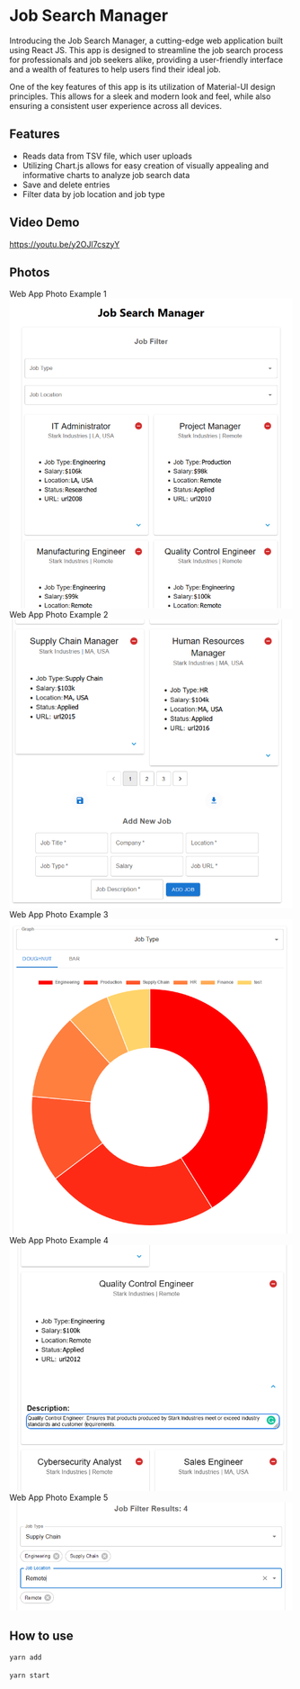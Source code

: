 # Job Search Manager
Introducing the Job Search Manager, a cutting-edge web application built using React JS. This app is designed to streamline the job search process for professionals and job seekers alike, providing a user-friendly interface and a wealth of features to help users find their ideal job.

One of the key features of this app is its utilization of Material-UI design principles. This allows for a sleek and modern look and feel, while also ensuring a consistent user experience across all devices.

## Features
* Reads data from TSV file, which user uploads
* Utilizing Chart.js allows for easy creation of visually appealing and informative charts to analyze job search data
* Save and delete entries
* Filter data by job location and job type

## Video Demo
https://youtu.be/y2OJl7cszyY

## Photos
Web App Photo Example 1
![Example 1](./photos/1.PNG)
Web App Photo Example 2
![Example 2](./photos/2.PNG)
Web App Photo Example 3
![Example 3](./photos/3.PNG)
Web App Photo Example 4
![Example 4](./photos/4.PNG)
Web App Photo Example 5
![Example 4](./photos/5.PNG)
## How to use
```
yarn add

yarn start
```
